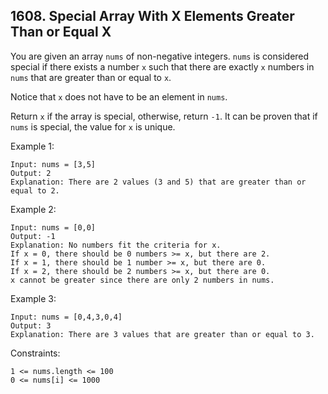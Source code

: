 ## 1608. Special Array With X Elements Greater Than or Equal X

You are given an array `nums` of non-negative integers. `nums` is considered special if there exists a number `x` such that there are exactly `x` numbers in `nums` that are greater than or equal to `x`.

Notice that `x` does not have to be an element in `nums`.

Return `x` if the array is special, otherwise, return `-1`. It can be proven that if `nums` is special, the value for `x` is unique.

Example 1:

```
Input: nums = [3,5]
Output: 2
Explanation: There are 2 values (3 and 5) that are greater than or equal to 2.
```

Example 2:

```
Input: nums = [0,0]
Output: -1
Explanation: No numbers fit the criteria for x.
If x = 0, there should be 0 numbers >= x, but there are 2.
If x = 1, there should be 1 number >= x, but there are 0.
If x = 2, there should be 2 numbers >= x, but there are 0.
x cannot be greater since there are only 2 numbers in nums.
```

Example 3:

```
Input: nums = [0,4,3,0,4]
Output: 3
Explanation: There are 3 values that are greater than or equal to 3.
```

Constraints:

```
1 <= nums.length <= 100
0 <= nums[i] <= 1000
```
